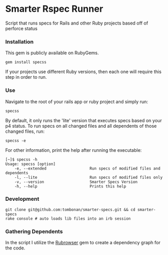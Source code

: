 # Smarter Rspec Runner
Script that runs specs for Rails and other Ruby projects based off of perforce status

### Installation
This gem is publicly available on RubyGems. 

```
gem install specss
```

If your projects use different Ruby versions, then each one will require this step in order to run.

### Use
Navigate to the root of your rails app or ruby project and simply run:

``` 
specss
```

By default, it only runs the 'lite' version that executes specs based on your p4 status. To run specs on all changed files and 
all dependents of those changed files, run:

```
specss -e
```

For other information, print the help after running the executable:

```
[~]$ specss -h
Usage: specss [option]
    -e, --extended                   Run specs of modified files and dependents
    -l, --lite                       Run specs of modified files only
    -v, --version                    Smarter Specs Version
    -h, --help                       Prints this help
```

### Development
```
git clone git@github.com:tombonan/smarter-specs.git && cd smarter-specs
rake console # auto loads lib files into an irb session
```

### Gathering Dependents
In the script I utilize the [Rubrowser](https://github.com/emad-elsaid/rubrowser) gem to create a dependency graph for the code. 
